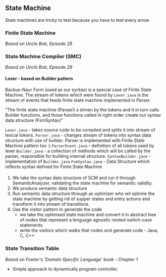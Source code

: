 ## State Machine
State machines are tricky to test because you have to test every arrow


### Finite State Machine

_Based on Uncle Bob, Episode 28_

### State Machine Compiler (SMC)

_Based on Uncle Bob, Episode 29_

#### Lexer - based on Builder pattern

Backus-Naur Form (used as our syntax) is a special case of Finite State Machine.
The stream of tokens which were found by `Lexer.java` is the stream of events that feeds finite state machine implemented in Parser.

"The finite state machine (Parser)i s driven by the tokens and it in turn calls Builder functions,
and those functions called in right order create our syntax data structure (FsmSyntax)"

`Lexer.java` - takes source code to be compiled and splits it into stream of lexical tokens.
`Parser.java` - changes stream of tokens into syntax data structure with use of builder. Parser is implemented with Finite State Machine pattern too :)
`ParserEvent.java` - definition of all tokens used by lexer
`Builder.java` - a collection of methods which will be called by the parser, responsible for building internal structure.
`SyntaxBuilder.java` - implementation of `Builder.java`
`FsmSyntax.java` - Data Structure which reflects syntax defined for Finite State Machine

####

1. We take the syntax data structure of SCM and run it through SemanticAnalyzer, validating the state machine for semantic validity.
2. We produce semantic data structure
3. Run semantic data structure through an optimizer who wil optimie the state machine by getting rid of supper states and entry actions and transform it into stream of transitions.
4. Use the visitor pattern to generate the code
    * we take the optimixed state machine and convert it in abstract tree of nodes that represent a lenguage agnostic nested switch-case statements
    * write the visitors which walks that nodes and generate code - Java, C, C++

### State Transition Table

_Based on Fowler's 'Domain Specific Language' book - Chapter 1_

* Simple approach to dynamically program controller.
